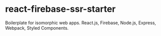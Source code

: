 # react-firebase-ssr-starter
Boilerplate for isomorphic web apps. React.js, Firebase, Node.js, Express, Webpack, Styled Components.
